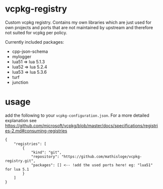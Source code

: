 # vcpkg-registry

Custom vcpkg registry. Contains my own libraries which are just used for own projects and ports that are not maintained by upstream and therefore not suited for vcpkg per policy.

Currently included packages:

* cpp-json-schema
* mylogger
* lua51 => lua 5.1.3
* lua52 => lua 5.2.4
* lua53 => lua 5.3.6
* turf
* junction

# usage
add the following to your `vcpkg-configuration.json`. For a more detailed explanation see https://github.com/microsoft/vcpkg/blob/master/docs/specifications/registries-2.md#consuming-registries
```
{
    "registries": [
        {
            "kind": "git",
            "repository": "https://github.com/mathisloge/vcpkg-registry.git",
            "packages": [] <-- !add the used ports here! eg: "lua51" for lua 5.1
        }
    ]
}
```

